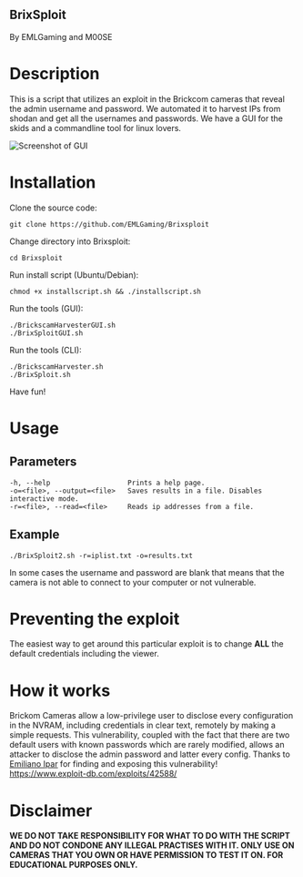 BrixSploit
------------
By EMLGaming and M00SE


# Description
This is a script that utilizes an exploit in the Brickcom cameras that reveal the admin username and password. We automated it to harvest IPs from shodan and get all the usernames and passwords. We have a GUI for the skids and a commandline tool for linux lovers.

![Screenshot of GUI](https://raw.githubusercontent.com/EMLGaming/BrixSploit/master/gui.png)


# Installation
Clone the source code:
```
git clone https://github.com/EMLGaming/Brixsploit
```

Change directory into Brixsploit:
```
cd Brixsploit
```

Run install script (Ubuntu/Debian):
```
chmod +x installscript.sh && ./installscript.sh
```

Run the tools (GUI):
```
./BrickscamHarvesterGUI.sh
./BrixSploitGUI.sh
```

Run the tools (CLI):
```
./BrickscamHarvester.sh
./BrixSploit.sh
```

Have fun!


# Usage
## Parameters
```
-h, --help                   Prints a help page.
-o=<file>, --output=<file>   Saves results in a file. Disables interactive mode.
-r=<file>, --read=<file>     Reads ip addresses from a file.
```

## Example
```
./BrixSploit2.sh -r=iplist.txt -o=results.txt
```

In some cases the username and password are blank that means that the camera is not able to connect to your computer or not vulnerable.

# Preventing the exploit
The easiest way to get around this particular exploit is to change **ALL** the default credentials including the viewer.

# How it works
Brickom Cameras allow a low-privilege user to disclose every configuration
in the NVRAM, including credentials in clear text, remotely by making a
simple requests. This vulnerability, coupled with the fact that there are
two default users with known passwords which are rarely modified, allows an
attacker to disclose the admin password and latter every config.
Thanks to [Emiliano Ipar](https://twitter.com/maninoipar) for finding and exposing this vulnerability! https://www.exploit-db.com/exploits/42588/

# Disclaimer
**WE DO NOT TAKE RESPONSIBILITY FOR WHAT TO DO WITH THE SCRIPT AND DO NOT CONDONE ANY ILLEGAL PRACTISES WITH IT. ONLY USE ON CAMERAS THAT YOU OWN OR HAVE PERMISSION TO TEST IT ON. FOR EDUCATIONAL PURPOSES ONLY.**
